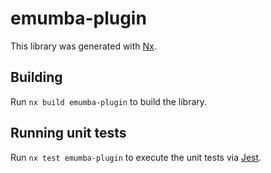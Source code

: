 # emumba-plugin

This library was generated with [Nx](https://nx.dev).

## Building

Run `nx build emumba-plugin` to build the library.

## Running unit tests

Run `nx test emumba-plugin` to execute the unit tests via [Jest](https://jestjs.io).
